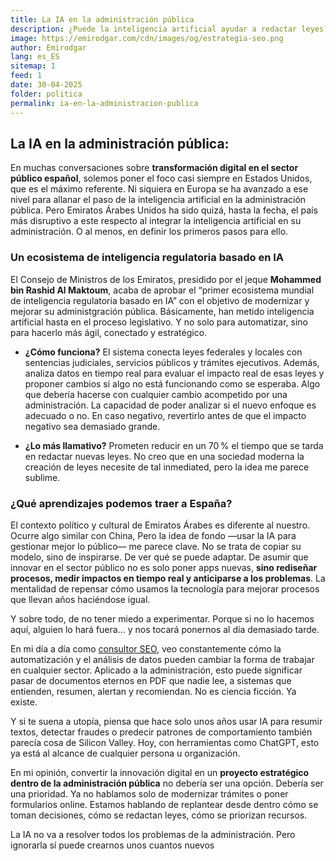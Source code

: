 ```yaml
---
title: La IA en la administración pública
description: ¿Puede la inteligencia artificial ayudar a redactar leyes? El caso de Emiratos Árabes Unidos nos da pistas de hacia dónde puede ir la innovación en la administración pública.
image: https://emirodgar.com/cdn/images/og/estrategia-seo.png
author: Emirodgar
lang: es_ES
sitemap: 1
feed: 1
date: 30-04-2025
folder: politica
permalink: ia-en-la-administracion-publica
---
```


## La IA en la administración pública: 

En muchas conversaciones sobre **transformación digital en el sector público español**, solemos poner el foco casi siempre en Estados Unidos, que es el máximo referente. Ni siquiera en Europa se ha avanzado a ese nivel para allanar el paso de la inteligencia artificial en la administración pública. Pero Emiratos Árabes Unidos ha sido quizá, hasta la fecha, el país más disruptivo a este respecto al integrar la inteligencia artificial en su administración. O al menos, en definir los primeros pasos para ello.

### Un ecosistema de inteligencia regulatoria basado en IA

El Consejo de Ministros de los Emiratos, presidido por el jeque **Mohammed bin Rashid Al Maktoum**, acaba de aprobar el “primer ecosistema mundial de inteligencia regulatoria basado en IA” con el objetivo de modernizar y mejorar su administgración pública. Básicamente, han metido inteligencia artificial hasta en el proceso legislativo. Y no solo para automatizar, sino para hacerlo más ágil, conectado y estratégico.

- **¿Cómo funciona?** El sistema conecta leyes federales y locales con sentencias judiciales, servicios públicos y trámites ejecutivos. Además, analiza datos en tiempo real para evaluar el impacto real de esas leyes y proponer cambios si algo no está funcionando como se esperaba. Algo que debería hacerse con cualquier cambio acompetido por una administración. La capacidad de poder analizar si el nuevo enfoque es adecuado o no. En caso negativo, revertirlo antes de que el impacto negativo sea demasiado grande.

- **¿Lo más llamativo?** Prometen reducir en un 70 % el tiempo que se tarda en redactar nuevas leyes. No creo que en una sociedad moderna la creación de leyes necesite de tal inmediated, pero la idea me parece sublime.

### ¿Qué aprendizajes podemos traer a España?

El contexto político y cultural de Emiratos Árabes es diferente al nuestro. Ocurre algo similar con China, Pero la idea de fondo —usar la IA para gestionar mejor lo público— me parece clave. No se trata de copiar su modelo, sino de inspirarse. De ver qué se puede adaptar. De asumir que innovar en el sector público no es solo poner apps nuevas, **sino rediseñar procesos, medir impactos en tiempo real y anticiparse a los problemas**. La mentalidad de repensar cómo usamos la tecnología para mejorar procesos que llevan años haciéndose igual.

Y sobre todo, de no tener miedo a experimentar. Porque si no lo hacemos aquí, alguien lo hará fuera… y nos tocará ponernos al día demasiado tarde.

En mi día a día como [consultor SEO](https://emirodgar.com/consultor-seo), veo constantemente cómo la automatización y el análisis de datos pueden cambiar la forma de trabajar en cualquier sector. Aplicado a la administración, esto puede significar pasar de documentos eternos en PDF que nadie lee, a sistemas que entienden, resumen, alertan y recomiendan. No es ciencia ficción. Ya existe.

Y si te suena a utopía, piensa que hace solo unos años usar IA para resumir textos, detectar fraudes o predecir patrones de comportamiento también parecía cosa de Silicon Valley. Hoy, con herramientas como ChatGPT, esto ya está al alcance de cualquier persona u organización.

En mi opinión, convertir la innovación digital en un **proyecto estratégico dentro de la administración pública** no debería ser una opción. Debería ser una prioridad. Ya no hablamos solo de modernizar trámites o poner formularios online. Estamos hablando de replantear desde dentro cómo se toman decisiones, cómo se redactan leyes, cómo se priorizan recursos.

La IA no va a resolver todos los problemas de la administración. Pero ignorarla sí puede crearnos unos cuantos nuevos
